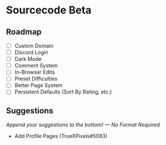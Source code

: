 # Sourcecode Beta

## Roadmap
- [ ] Custom Domain
- [ ] Discord Login
- [ ] Dark Mode
- [ ] Comment System
- [ ] In-Browser Edits
- [ ] Preset Difficulties
- [ ] Better Page System
- [ ] Persistent Defaults (Sort By Rating, etc.)

## Suggestions

*Append your suggestions to the bottom! — No Format Required*

- Add Profile Pages (TrueXPixels#5083)
